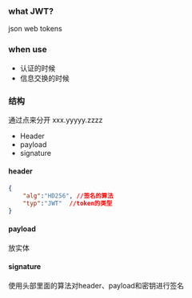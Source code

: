### what JWT?

json web tokens

### when use

- 认证的时候
- 信息交换的时候



### 结构

通过点来分开 xxx.yyyyy.zzzz

- Header
- payload
- signature

#### header

```json
{
    "alg":"HD256", //签名的算法
    "typ":"JWT"  //token的类型
}
```

#### payload

放实体

#### signature

使用头部里面的算法对header、payload和密钥进行签名